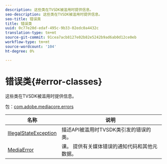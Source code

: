 ```yaml
---
description: 这些类在TVSDK被滥用时提供信息。
seo-description: 这些类在TVSDK被滥用时提供信息。
seo-title: 错误类
title: 错误类
uuid: 0c77e20d-edaf-495c-9b33-02edc0a4432c
translation-type: tm+mt
source-git-commit: 91cea7acb8127e02b82e5242b9ad6ab0d12ce0eb
workflow-type: tm+mt
source-wordcount: '104'
ht-degree: 0%

---
```



# 错误类{#error-classes}

这些类在TVSDK被滥用时提供信息。

包：[com.adobe.mediacore.errors](https://help.adobe.com/en_US/primetime/api/psdk/asdoc-dhls_1.4/com/adobe/mediacore/errors/package-detail.html)

| 名称 | 说明 |
|---|---|
| [IllegalStateException](https://help.adobe.com/en_US/primetime/api/psdk/asdoc-dhls_1.4/com/adobe/mediacore/errors/IllegalStateException.html) | 描述API被滥用时TVSDK类引发的错误的类。 |
| [MediaError](https://help.adobe.com/en_US/primetime/api/psdk/asdoc-dhls_1.4/com/adobe/mediacore/errors/MediaError.html) | 课。 提供有关媒体错误的通知代码和其他元数据。 |

